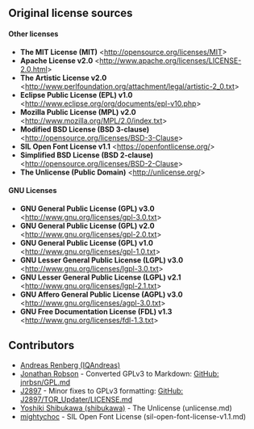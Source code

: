 ## Original license sources

#### Other licenses

- **The MIT License (MIT)** &lt;<http://opensource.org/licenses/MIT>&gt;
- **Apache License v2.0** &lt;<http://www.apache.org/licenses/LICENSE-2.0.html>&gt;
- **The Artistic License v2.0** &lt;<http://www.perlfoundation.org/attachment/legal/artistic-2_0.txt>&gt;
- **Eclipse Public License (EPL) v1.0** &lt;<http://www.eclipse.org/org/documents/epl-v10.php>&gt;
- **Mozilla Public License (MPL) v2.0** &lt;<http://www.mozilla.org/MPL/2.0/index.txt>&gt;
- **Modified BSD License (BSD 3-clause)** &lt;<http://opensource.org/licenses/BSD-3-Clause>&gt;
- **SIL Open Font License v1.1** &lt;<https://openfontlicense.org/>&gt;
- **Simplified BSD License (BSD 2-clause)** &lt;<http://opensource.org/licenses/BSD-2-Clause>&gt;
- **The Unlicense (Public Domain)** &lt;<http://unlicense.org/>&gt;

#### GNU Licenses

- **GNU General Public License (GPL) v3.0** &lt;<http://www.gnu.org/licenses/gpl-3.0.txt>&gt;
- **GNU General Public License (GPL) v2.0** &lt;<http://www.gnu.org/licenses/gpl-2.0.txt>&gt;
- **GNU General Public License (GPL) v1.0** &lt;<http://www.gnu.org/licenses/gpl-1.0.txt>&gt;
- **GNU Lesser General Public License (LGPL) v3.0** &lt;<http://www.gnu.org/licenses/lgpl-3.0.txt>&gt;
- **GNU Lesser General Public License (LGPL) v2.1** &lt;<http://www.gnu.org/licenses/lgpl-2.1.txt>&gt;
- **GNU Affero General Public License (AGPL) v3.0** &lt;<http://www.gnu.org/licenses/agpl-3.0.txt>&gt;
- **GNU Free Documentation License (FDL) v1.3** &lt;<http://www.gnu.org/licenses/fdl-1.3.txt>&gt;

## Contributors

- [Andreas Renberg (IQAndreas)](https://github.com/IQAndreas)
- [Jonathan Robson](https://github.com/jnrbsn) - Converted GPLv3 to Markdown: [GitHub: jnrbsn/GPL.md](https://gist.github.com/jnrbsn/708961)
- [J2897](https://github.com/J2897) - Minor fixes to GPLv3 formatting: [GitHub: J2897/TOR_Updater/LICENSE.md](https://github.com/J2897/TOR_Updater/blob/master/LICENSE.md)
- [Yoshiki Shibukawa (shibukawa)](https://github.com/shibukawa) - The Unlicense (unlicense.md)
- [mightychoc](https://github.com/mightychoc) - SIL Open Font License (sil-open-font-license-v1.1.md)
